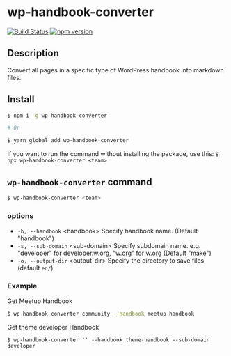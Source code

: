 # wp-handbook-converter

[![Build Status](https://travis-ci.com/mirucon/wp-handbook-converter.svg?branch=master)](https://travis-ci.com/mirucon/wp-handbook-converter) [![npm version](https://badge.fury.io/js/wp-handbook-converter.svg)](https://badge.fury.io/js/wp-handbook-converter)

## Description

Convert all pages in a specific type of WordPress handbook into markdown files.

## Install

```bash
$ npm i -g wp-handbook-converter

# Or

$ yarn global add wp-handbook-converter
```

If you want to run the command without installing the package, use this: `$ npx wp-handbook-converter <team>`

## `wp-handbook-converter` command

```bash
$ wp-handbook-converter <team>
```

### options

- `-b, --handbook` &lt;handbook&gt; Specify handbook name. (Default "handbook")
- `-s, --sub-domain` &lt;sub-domain&gt; Specify subdomain name. e.g. "developer" for developer.w.org, "w.org" for w.org (Default "make")
- `-o, --output-dir` &lt;output-dir&gt; Specify the directory to save files (default `en/`)

### Example

Get Meetup Handbook

```bash
$ wp-handbook-converter community --handbook meetup-handbook
```

Get theme developer Handbook

```bash∑
$ wp-handbook-converter '' --handbook theme-handbook --sub-domain developer
```
